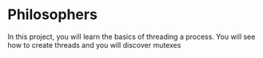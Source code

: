 # Philosophers

In this project, you will learn the basics of threading a process.
You will see how to create threads and you will discover mutexes
